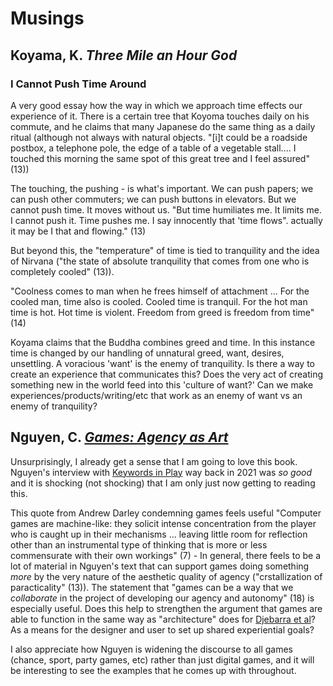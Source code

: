 # Musings

## Koyama, K. _Three Mile an Hour God_

### I Cannot Push Time Around

A very good essay how the way in which we approach time effects our experience of it. There is a certain tree that Koyoma touches daily on his commute, and he claims that many Japanese do the same thing as a daily ritual (although not always with natural objects. "\[i]t could be a roadside postbox, a telephone pole, the edge of a table of a vegetable stall.... I touched this morning the same spot of this great tree and I feel assured" (13)) 

The touching, the pushing - is what's important. We can push papers; we can push other commuters; we can push buttons in elevators. But we cannot push time. It moves without us. "But time humiliates me. It limits me. I cannot push it. Time pushes me. I say innocently that 'time flows". actually it may be I that and flowing." (13) 

But beyond this, the "temperature" of time is tied to tranquility and the idea of Nirvana ("the state of absolute tranquility that comes from one who is completely cooled" (13)).

"Coolness comes to man when he frees himself of attachment ... For the cooled man, time  also is cooled. Cooled time is tranquil. For the hot man time is hot. Hot time is violent. Freedom from greed is freedom from time" (14)

Koyama claims that the Buddha combines greed and time. In this instance time is changed by our handling of unnatural greed, want, desires, unsettling. A voracious 'want' is the enemy of tranquility. Is there a way to create an experience that communicates this? Does the very act of creating something new in the world feed into this 'culture of want?' Can we make experiences/products/writing/etc that work as an enemy of want vs an enemy of tranquility?

## Nguyen, C.  [_Games: Agency as Art_](https://academic.oup.com/book/32137)

Unsurprisingly, I already get a sense that I am going to love this book. Nguyen's interview with [Keywords in Play](https://www.critical-distance.com/2021/03/15/agency-thi-nguyen-keywords-in-play-episode-10/) way back in 2021 was *so good* and it is shocking (not shocking) that I am only just now getting to reading this. 

This quote from Andrew Darley condemning games feels useful "Computer games are machine-like: they solicit intense concentration from the player who is caught up in their mechanisms ... leaving little room for reflection other than an instrumental type of thinking that is more or less commensurate with their own workings" (7) - In general, there feels to be a lot of material in Nguyen's text that can support games doing something *more* by the very nature of the aesthetic quality of agency ("crstallization of paracticality" (13)). The statement that "games can be a way that we *collaborate* in the project of developing our agency and autonomy" (18) is especially useful. Does this help to strengthen the argument that games are able to function in the same way as "architecture" does for [Djebarra et al](https://github.com/mouseandthebillionaire/RAGE/blob/main/relatedWork.md#djebbara-z-et-al-contemplative-neuroaesthetics-and-architecture-a-sensorimotor-exploration-2023)? As a means for the designer and user to set up shared experiential goals?

I also appreciate how Nguyen is widening the discourse to all games (chance, sport, party games, etc) rather than just digital games, and it will be interesting to see the examples that he comes up with throughout.